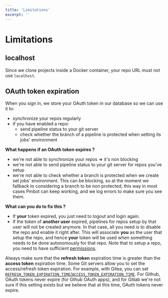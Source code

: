 ```yaml
---
title: 'Limitations'
excerpt: ''
---
```


# Limitations

## localhost

Since we clone projects inside a Docker container, your repo URL must not use `localhost`.

## OAuth token expiration

When you sign in, we store your OAuth token in our database so we can use it to:
- synchronize your repos regularly
- if you have enabled a repo:
    - send pipeline status to your git server
    - check whether the branch of a pipeline is protected when setting its jobs' environment

**What happens if an OAuth token expires ?**
- we're not able to synchronize your repos => it's non blocking
- we're not able to send pipeline status to your git server for repos you've setup
- we're not able to check whether a branch is protected when we create set jobs' environment. This can be blocking, so at the moment we fallback to considering a branch to be non protected, this way in most cases Pmbot can keep working, and we log errors to make sure you see them.

**What can you do to fix this ?**
- If **your** token expired, you just need to logout and login again.
- If the token of **another user** expired, pipelines for repos setup by that user will not be created anymore. In that case, all you need is to disable the repo and enable it right after. This will associate **you** as the user that setup the repo, and hence **your** token will be used when something needs to be done autonomously for that repo. Note that to setup a repo, you need to have sufficient [permissions](#permissions).

<div class="blockquote" data-props='{ "mod": "warning" }'>

Always make sure that the **refresh token** expiration time is greater than the **access token** expiration time. Some Git servers allow you to set the access/refresh token expiration. For example, with Gitea, you can set [`REFRESH_TOKEN_EXPIRATION_TIME`/`ACCESS_TOKEN_EXPIRATION_TIME`](https://docs.gitea.io/en-us/config-cheat-sheet/#oauth2-oauth2). For Github, OAuth tokens never expire (for Gthub OAuth apps), and for Gitlab we're not sure if this setting exists but we believe that at this time, OAuth tokens never expire.

</div>
